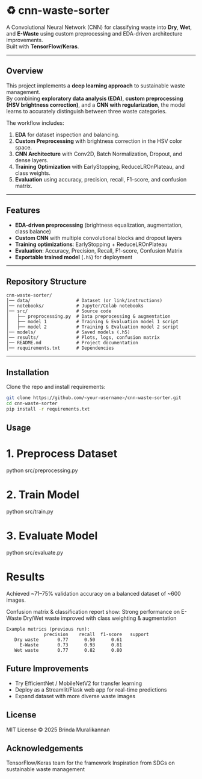 # ♻ cnn-waste-sorter
A Convolutional Neural Network (CNN) for classifying waste into **Dry**, **Wet**, and **E-Waste** using custom preprocessing and EDA-driven architecture improvements.  
Built with **TensorFlow/Keras**.

---

## Overview

This project implements a **deep learning approach** to sustainable waste management.  
By combining **exploratory data analysis (EDA)**, **custom preprocessing (HSV brightness correction)**, and a **CNN with regularization**, the model learns to accurately distinguish between three waste categories.

The workflow includes:

1. **EDA** for dataset inspection and balancing.  
2. **Custom Preprocessing** with brightness correction in the HSV color space.  
3. **CNN Architecture** with Conv2D, Batch Normalization, Dropout, and dense layers.  
4. **Training Optimization** with EarlyStopping, ReduceLROnPlateau, and class weights.  
5. **Evaluation** using accuracy, precision, recall, F1-score, and confusion matrix.

---

## Features

* **EDA-driven preprocessing** (brightness equalization, augmentation, class balance)  
* **Custom CNN** with multiple convolutional blocks and dropout layers  
* **Training optimizations**: EarlyStopping + ReduceLROnPlateau  
* **Evaluation**: Accuracy, Precision, Recall, F1-score, Confusion Matrix  
* **Exportable trained model** (`.h5`) for deployment  

---

## Repository Structure

```text
cnn-waste-sorter/
│── data/                 # Dataset (or link/instructions)
│── notebooks/            # Jupyter/Colab notebooks
│── src/                  # Source code
│   ├── preprocessing.py  # Data preprocessing & augmentation
│   ├── model 1           # Training & Evaluation model 1 script
│   ├── model 2           # Training & Evaluation model 2 script
│── models/               # Saved models (.h5)
│── results/              # Plots, logs, confusion matrix
│── README.md             # Project documentation
│── requirements.txt      # Dependencies
```
---

## Installation
Clone the repo and install requirements:
```bash
git clone https://github.com/<your-username>/cnn-waste-sorter.git
cd cnn-waste-sorter
pip install -r requirements.txt
```

## Usage
# 1. Preprocess Dataset
python src/preprocessing.py

# 2. Train Model
python src/train.py

# 3️. Evaluate Model
python src/evaluate.py

# Results
Achieved ~71–75% validation accuracy on a balanced dataset of ~600 images.

Confusion matrix & classification report show:
Strong performance on E-Waste
Dry/Wet waste improved with class weighting & augmentation

```text
Example metrics (previous run):
              precision    recall  f1-score   support
   Dry waste       0.77      0.50      0.61
     E-Waste       0.73      0.93      0.81
   Wet waste       0.77      0.82      0.80
```

## Future Improvements
  - Try EfficientNet / MobileNetV2 for transfer learning
  - Deploy as a Streamlit/Flask web app for real-time predictions
  - Expand dataset with more diverse waste images

## License
MIT License © 2025 Brinda Muralikannan

## Acknowledgements
TensorFlow/Keras team for the framework
Inspiration from SDGs on sustainable waste management


